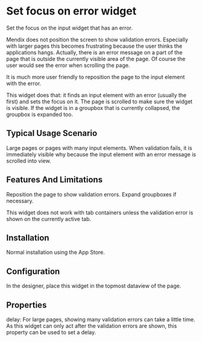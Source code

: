 Set focus on error widget
=========================

Set the focus on the input widget that has an error.

Mendix does not position the screen to show validation errors. Especially with larger pages this becomes frustrating because the user thinks the applications hangs. Actually, there is an error message on a part of the page that is outside the currently visible area of the page.
Of course the user would see the error when scrolling the page.

It is much more user friendly to reposition the page to the input element with the error.

This widget does that: it finds an input element with an error (usually the first) and sets the focus on it. The page is scrolled to make sure the widget is visible. If the widget is in a groupbox that is currently collapsed, the groupbox is expanded too. 

## Typical Usage Scenario
Large pages or pages with many input elements. When validation fails, it is immediately visible why because the input element with an error message is scrolled into view.

## Features And Limitations
Reposition the page to show validation errors. Expand groupboxes if necessary.

This widget does not work with tab containers unless the validation error is shown on the currently active tab.  

## Installation
Normal installation using the App Store.
 
## Configuration
In the designer, place this widget in the topmost dataview of the page. 

## Properties
delay: For large pages, showing many validation errors can take a little time. As this widget can only act after the validation errors are shown, this property can be used to set a delay.
